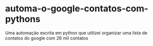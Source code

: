 # automa-o-google-contatos-com-pythons
Uma automação escrita em python que  utilizei organizar uma lista de contatos do google com 26 mil contatos 
